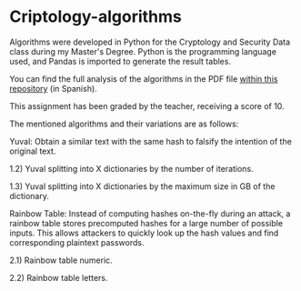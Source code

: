 # Criptology-algorithms

Algorithms were developed in Python for the Cryptology and Security Data class during my Master's Degree. Python is the programming language used, and Pandas is imported to generate the result tables.

You can find the full analysis of the algorithms in the PDF file [within this repository](https://github.com/Slixerr/Criptology-Integrity-algorithms/blob/main/TrabajoIntegridad-Silviu.pdf) (in Spanish).

This assignment has been graded by the teacher, receiving a score of 10.

The mentioned algorithms and their variations are as follows:

Yuval: Obtain a similar text with the same hash to falsify the intention of the original text.

1.2) Yuval splitting into X dictionaries by the number of iterations.

1.3) Yuval splitting into X dictionaries by the maximum size in GB of the dictionary.

Rainbow Table: Instead of computing hashes on-the-fly during an attack, a rainbow table stores precomputed hashes for a large number of possible inputs. This allows attackers to quickly look up the hash values and find corresponding plaintext passwords.

2.1) Rainbow table numeric.

2.2) Rainbow table letters.
